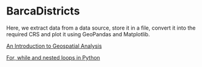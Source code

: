 # BarcaDistricts
Here, we extract data from a data source, store it in a file, convert it into the required CRS and plot it using GeoPandas and Matplotlib.

[An Introduction to Geospatial Analysis](https://www.datacamp.com/tutorial/geopandas-tutorial-geospatial-analysis)

[For, while and nested loops in Python](https://www.geeksforgeeks.org/loops-in-python/)